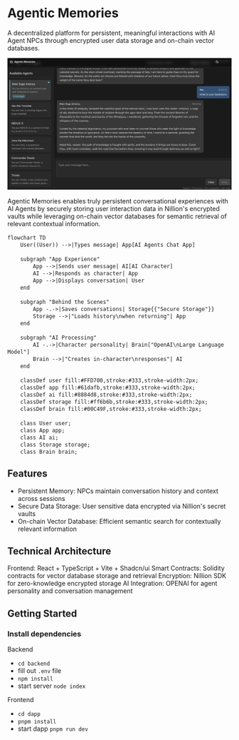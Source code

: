 # Agentic Memories

A decentralized platform for persistent, meaningful interactions with AI Agent NPCs through encrypted user data storage and on-chain vector databases.

![Agentic Memories Interface](images/1.png)

Agentic Memories enables truly persistent conversational experiences with AI Agents by securely storing user interaction data in Nillion's encrypted vaults while leveraging on-chain vector databases for semantic retrieval of relevant contextual information.

```mermaid
flowchart TD
    User((User)) -->|Types message| App[AI Agents Chat App]
    
    subgraph "App Experience"
        App -->|Sends user message| AI[AI Character]
        AI -->|Responds as character| App
        App -->|Displays conversation| User
    end
    
    subgraph "Behind the Scenes"
        App -.->|Saves conversations| Storage{{"Secure Storage"}}
        Storage -->|"Loads history\nwhen returning"| App
    end
    
    subgraph "AI Processing"
        AI -.->|Character personality| Brain["OpenAI\nLarge Language Model"]
        Brain -->|"Creates in-character\nresponses"| AI
    end
    
    classDef user fill:#FFD700,stroke:#333,stroke-width:2px;
    classDef app fill:#61dafb,stroke:#333,stroke-width:2px;
    classDef ai fill:#8884d8,stroke:#333,stroke-width:2px;
    classDef storage fill:#ff6b6b,stroke:#333,stroke-width:2px;
    classDef brain fill:#00C49F,stroke:#333,stroke-width:2px;
    
    class User user;
    class App app;
    class AI ai;
    class Storage storage;
    class Brain brain;
```


## Features

- Persistent Memory: NPCs maintain conversation history and context across sessions
- Secure Data Storage: User sensitive data encrypted via Nillion's secret vaults
- On-chain Vector Database: Efficient semantic search for contextually relevant information

## Technical Architecture

Frontend: React + TypeScript + Vite + Shadcn/ui
Smart Contracts: Solidity contracts for vector database storage and retrieval
Encryption: Nillion SDK for zero-knowledge encrypted storage
AI Integration: OPENAI for agent personality and conversation management

## Getting Started

### Install dependencies

Backend

- `cd backend`
- fill out `.env` file
- `npm install`
- start server `node index`

Frontend

- `cd dapp`
- `pnpm install`
- start dapp `pnpm run dev`

